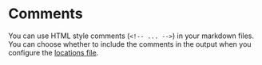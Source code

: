 <!--
# Copyright 2022 IBM Inc. All rights reserved
# SPDX-License-Identifier: Apache2.0
-->

# Comments

You can use HTML style comments (<code>&lt;!-- ... --&gt;</code>) in your markdown files. You can choose whether to include the comments in the output when you configure the [locations file](setup.md). 

